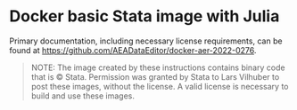 # Docker basic Stata image with Julia

Primary documentation, including necessary license requirements, can be found at <https://github.com/AEADataEditor/docker-aer-2022-0276>.


> NOTE: The image created by these instructions contains binary code that is &copy; Stata. Permission was granted by Stata to Lars Vilhuber to post these images, without the license. A valid license is necessary to build and use these images. 